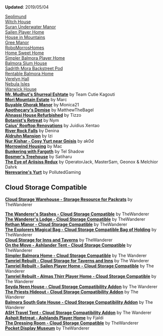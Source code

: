**Updated**: 2019/05/04

[Seplimund](https://www.nexusmods.com/morrowind/mods/46287)  
[Witch House](https://www.nexusmods.com/morrowind/mods/46319)  
[Suran Underwater Manor](https://www.nexusmods.com/morrowind/mods/44759)  
[Sailen Player Home](https://www.nexusmods.com/morrowind/mods/46381)  
[House in Mountains](https://www.nexusmods.com/morrowind/mods/46448)  
[Gree Manor](https://www.nexusmods.com/morrowind/mods/46443)  
[RoboMorrosHomes](https://www.nexusmods.com/morrowind/mods/46539)  
[Home Sweet Home](https://www.nexusmods.com/morrowind/mods/46555)  
[Simpler Balmora Player Home](https://www.nexusmods.com/morrowind/mods/46574)  
[Balmora Slum House](https://www.nexusmods.com/morrowind/mods/46641)  
[Sadrith Mora Backstreet Pod](https://www.nexusmods.com/morrowind/mods/46639)  
[Rentable Balmora Home](https://www.nexusmods.com/morrowind/mods/46638)  
[Verelyn Hall](https://www.nexusmods.com/morrowind/mods/46637)  
[Nebula Isles](https://www.nexusmods.com/morrowind/mods/46636)  
[Warwick House](https://www.nexusmods.com/morrowind/mods/46666)  
[**Mr. Mudhut's Shurreal Eshtate**](https://www.nexusmods.com/morrowind/mods/44633) by Team Cutie Kagouti  
[**Mori Mountain Estate**](http://mw.modhistory.com/download-18-7306) by Marc  
[**Buyable Ghorak Manor**](http://mw.modhistory.com/download-73-5870) by Monica21  
[**Apothecary's Demise**](https://www.nexusmods.com/morrowind/mods/44331) by MatthewTheBagel  
[**Ahnassi House Refurbished**](https://www.nexusmods.com/morrowind/mods/40437) by Tizzo  
[**Botanist's Retreat**](http://mw.modhistory.com/download-48-11540) by Nym  
[**Caius' Rooftop Renovations**](https://www.nexusmods.com/morrowind/mods/50272) by Juidius Xentao  
[**River Rock Falls**](https://www.nexusmods.com/morrowind/mods/50299) by Denina  
[**Aldruhn Mansion**](https://www.nexusmods.com/morrowind/mods/50320) by Izi  
[**Nur Kishar - Cosy Yurt near Gnisis**](https://www.nexusmods.com/morrowind/mods/50367) by ak0d  
[**Morrowind Housing**](https://www.nexusmods.com/morrowind/mods/50498) by Mac  
[**Bunkering with Fargoth**](https://www.nexusmods.com/morrowind/mods/50543) by Tel Shadow  
[**Bosmer's Treehouse**](https://www.nexusmods.com/morrowind/mods/50562) by Satiharu  
[**The Eye of Ariisiss Redux**](https://www.nexusmods.com/morrowind/mods/50754) by OperatorJack, MasterSam, Geonox & Melchior Dahrk  
[**Nerevarine's Yurt**](https://www.nexusmods.com/morrowind/mods/50735) by PollutedGaming  


## Cloud Storage Compatible
[**Cloud Storage Warehouse - Storage Resource for Packrats**](https://www.nexusmods.com/morrowind/mods/50386) by TheWanderer  

[**The Wanderer's Stashes - Cloud Storage Compatible**](https://www.nexusmods.com/morrowind/mods/50494) by TheWanderer  
[**The Wanderer's Lodge - Cloud Storage Compatible**](https://www.nexusmods.com/morrowind/mods/50422) by TheWanderer  
[**Rethan Manor - Cloud Storage Compatible**](https://www.nexusmods.com/morrowind/mods/50390) by TheWanderer  
[**The Explorers Magical Bag - Cloud Storage Compatible Bag of Holding**](https://www.nexusmods.com/morrowind/mods/50366) by TheWanderer  
[**Cloud Storage for Inns and Taverns**](https://www.nexusmods.com/morrowind/mods/50363) by TheWanderer  
[**On the Move - Ashlander Tent - Cloud Storage Compatible**](https://www.nexusmods.com/morrowind/mods/50521) by TheWanderer  
[**Simpler Balmora Home - Cloud Storage Compatible**](https://www.nexusmods.com/morrowind/mods/50535) by The Wanderer  
[**Tamriel Rebuilt - Cloud Storage for Taverns and Inns**](https://www.nexusmods.com/morrowind/mods/50541) by The Wanderer  
[**Tamriel Rebuilt - Sailen Player Home - Cloud Storage Compatible**](https://www.nexusmods.com/morrowind/mods/50552) by The Wanderer  
[**Tamriel Rebuilt - Almas Thirr Player Home - Cloud Storage Compatible**](https://www.nexusmods.com/morrowind/mods/50556) by The Wanderer  
[**Seyda Neen House - Cloud Storage Compatibility Addon**](https://www.nexusmods.com/morrowind/mods/50551) by The Wanderer  
[**The Priests Hideout - Cloud Storage Compatibility Addon**](https://www.nexusmods.com/morrowind/mods/50566) by The Wanderer  
[**Balmora South Gate House - Cloud Storage Compatibility Addon**](https://www.nexusmods.com/morrowind/mods/50568) by The Wanderer  
[**ASH Travel Tent - Cloud Storage Compatibility Addon**](https://www.nexusmods.com/morrowind/mods/50569) by The Wanderer  
[**Ashpit Retreat - Ashlands Player Home**](https://www.nexusmods.com/morrowind/mods/50695) by Fjaldi  
[**The Dressing Room - Cloud Storage Compatible**](https://www.nexusmods.com/morrowind/mods/50751) by TheWanderer  
[**Pocket Display Museum**](https://www.nexusmods.com/morrowind/mods/50709) by TheWanderer  
